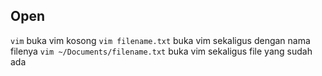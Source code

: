 ## Open
`vim` buka vim kosong
`vim filename.txt` buka vim sekaligus dengan nama filenya
`vim ~/Documents/filename.txt` buka vim sekaligus file yang sudah ada